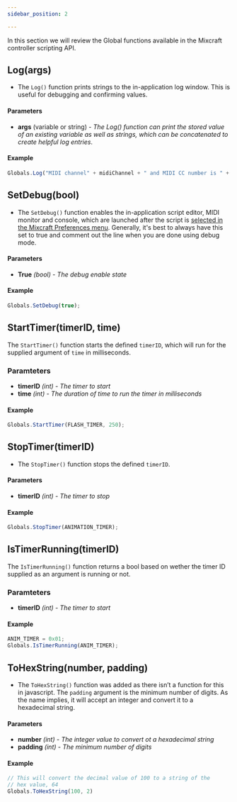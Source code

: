 ```yaml
---
sidebar_position: 2

---
```


In this section we will review the Global functions available in the Mixcraft controller scripting API.

## Log(args)

- The ```Log()``` function prints strings to the in-application log window. This is useful for debugging and confirming values.

#### Parameters

- **args** (variable or string) - _The Log() function can print the stored value of an existing variable as well as strings,  which can be concatenated to create helpful log entries_.

#### Example
```js
Globals.Log("MIDI channel" + midiChannel + " and MIDI CC number is " + value1);
```  


## SetDebug(bool)  

- The ```SetDebug()``` function enables the in-application script editor, MIDI monitor and console, which are launched after the script is [selected in the Mixcraft Preferences menu](/docs/getting-started/setting-up.md). Generally, it's best to always have this set to true and comment out the line when you are done using debug mode.

#### Parameters

- **True** *(bool)* - _The debug enable state_

#### Example
```js
Globals.SetDebug(true); 
```  
  
## StartTimer(timerID, time)

The ```StartTimer()``` function starts the defined ```timerID```, which will run for the supplied argument of ```time``` in milliseconds.

### Paramteters

- **timerID** *(int)* - _The timer to start_
- **time** *(int)* - _The duration of time to run the timer in milliseconds_

#### Example

```js
Globals.StartTimer(FLASH_TIMER, 250);
```  



## StopTimer(timerID)  

- The ```StopTimer()``` function stops the defined ```timerID```.

#### Parameters

- **timerID** *(int)* - _The timer to stop_

#### Example

```js
Globals.StopTimer(ANIMATION_TIMER);
```  
  
## IsTimerRunning(timerID)

The ```IsTimerRunning()``` function returns a bool based on wether the timer ID supplied as an argument is running or not.

### Paramteters

- **timerID** *(int)* - _The timer to start_

#### Example

```js
ANIM_TIMER = 0x01;
Globals.IsTimerRunning(ANIM_TIMER);
```  

## ToHexString(number, padding)  

- The ```ToHexString()``` function was added as there isn’t a function for this in javascript. The ```padding``` argument is the minimum number of digits. As the name implies, it will accept an integer and convert it to a hexadecimal string. 

#### Parameters

- **number** *(int)* - _The integer value to convert ot a hexadecimal string_
- **padding** *(int)* - _The minimum number of digits_

#### Example

```js
// This will convert the decimal value of 100 to a string of the 
// hex value, 64
Globals.ToHexString(100, 2)

```